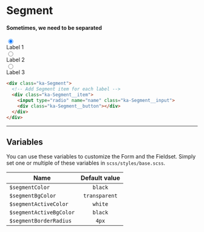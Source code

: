 # Segment
#### Sometimes, we need to be separated

<div class="demo-block">
  <div class="ka-Segment">
    <div class="ka-Segment__item">
      <input type="radio" name="segment" class="ka-Segment__input" checked>
      <div class="ka-Segment__button">Label 1</div>
    </div>
    <div class="ka-Segment__item">
      <input type="radio" name="segment"  class="ka-Segment__input">
      <div class="ka-Segment__button">Label 2</div>
    </div>
    <div class="ka-Segment__item">
      <input type="radio" name="segment" class="ka-Segment__input">
      <div class="ka-Segment__button">Label 3</div>
    </div>
  </div>
</div>

```html
<div class="ka-Segment">
  <!-- Add Segment item for each label -->
  <div class="ka-Segment__item">
    <input type="radio" name="name" class="ka-Segment__input">
    <div class="ka-Segment__button"></div>
  </div>
</div>
```
***
Variables
------
You can use these variables to customize the Form and the Fieldset. Simply set one or multiple of these variables in `scss/styles/base.scss`.

| Name  | Default value |
| ------- |:-----------:|
|`$segmentColor`| `black` |
|`$segmentBgColor`| `transparent` |
|`$segmentActiveColor`| `white` |
|`$segmentActiveBgColor`| `black` |
|`$segmentBorderRadius`| `4px` |